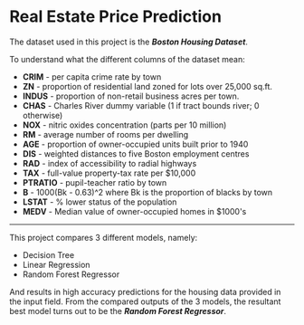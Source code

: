 # Real Estate Price Prediction

The dataset used in this project is the ***Boston Housing Dataset***.

To understand what the different columns of the dataset mean:
* **CRIM** - per capita crime rate by town
* **ZN** - proportion of residential land zoned for lots over 25,000 sq.ft.
* **INDUS** - proportion of non-retail business acres per town.
* **CHAS** - Charles River dummy variable (1 if tract bounds river; 0 otherwise)
* **NOX** - nitric oxides concentration (parts per 10 million)
* **RM** - average number of rooms per dwelling
* **AGE** - proportion of owner-occupied units built prior to 1940
* **DIS** - weighted distances to five Boston employment centres
* **RAD** - index of accessibility to radial highways
* **TAX** - full-value property-tax rate per $10,000
* **PTRATIO** - pupil-teacher ratio by town
* **B** - 1000(Bk - 0.63)^2 where Bk is the proportion of blacks by town
* **LSTAT** - % lower status of the population
* **MEDV** - Median value of owner-occupied homes in $1000's

********

This project compares 3 different models, namely:
* Decision Tree
* Linear Regression
* Random Forest Regressor

And results in high accuracy predictions for the housing data provided in the input field. From the compared outputs of the 3 models, the resultant best model turns out to be the ***Random Forest Regressor***.

